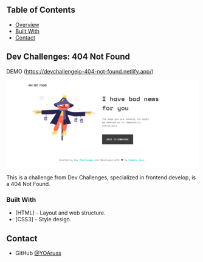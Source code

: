<!-- TABLE OF CONTENTS -->


## Table of Contents


- [Overview](#overview)
- [Built With](#built-with)
- [Contact](#contact)


<!-- OVERVIEW -->

## Dev Challenges: 404 Not Found

DEMO (https://devchallengeio-404-not-found.netlify.app/)

![screenshot](https://github.com/romerojoseing/challenge-404-Not-Found/blob/e4dfd93007e7ab2f8de3bf3a54a0539be48d07db/design/design.png)


This is a challenge from Dev Challenges, specialized in frontend develop, is a 404 Not Found.


### Built With

- [HTML] - Layout and web structure.
- [CSS3] - Style design.

## Contact

- GitHub [@YOAruss](https://{github.com/YOAruss})
